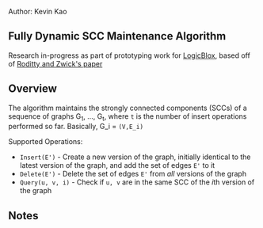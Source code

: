 Author: Kevin Kao

Fully Dynamic SCC Maintenance Algorithm
----
Research in-progress as part of prototyping work for [LogicBlox](http://www.logicblox.com), based off of [Roditty and Zwick's paper](http://dl.acm.org/citation.cfm?id=1007387&dl=ACM&coll=DL&CFID=446154922&CFTOKEN=78521305)


Overview
---
The algorithm maintains the strongly connected components (SCCs) of a sequence of graphs G<sub>1</sub>, ..., G<sub>t</sub>, where `t` is the number of insert operations performed so far. Basically, G_i = `(V,E_i)` 

Supported Operations:

* `Insert(E')` - Create a new version of the graph, initially identical to the latest version of the graph, and add the set of edges `E'` to it
* `Delete(E')` - Delete the set of edges `E'` from <i>all</i> versions of the graph
* `Query(u, v, i)` - Check if `u, v` are in the same SCC of the <i>i</i>th version of the graph




Notes
---


